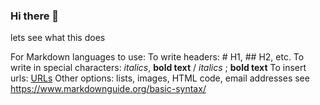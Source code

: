 ### Hi there 👋

<!--
**dlsuber/dlsuber** is a ✨ _special_ ✨ repository because its `README.md` (this file) appears on your GitHub profile.

Here are some ideas to get you started:

- 🔭 I’m currently working on ...
- 🌱 I’m currently learning ...
- 👯 I’m looking to collaborate on ...
- 🤔 I’m looking for help with ...
- 💬 Ask me about ...
- 📫 How to reach me: ...
- 😄 Pronouns: ...
- ⚡ Fun fact: ...
-->
lets see what this does

For Markdown languages to use:
To write headers: # H1, ## H2, etc.
To write in special characters: *italics*, **bold text** / _italics_ ; __bold text__
To insert urls: [URLs](https://www.blablabla.com)
Other options: lists, images, HTML code, email addresses see https://www.markdownguide.org/basic-syntax/
